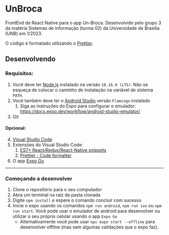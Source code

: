 # UnBroca
FrontEnd de React Native para o app Un-Broca. Desenvolvido pelo grupo 3 da matéria Sistemas de informação (turma 02) da Universidade de Brasília (UNB) em 1/2023.

O código é formatado utilizando o [Prettier](https://prettier.io/).

## Desenvolvendo

### Requisitos:

1. Você deve ter [Node.js](https://nodejs.org/en) instalado na versão `18.16.0 (LTS)`. Não se esqueça de colocar o caminho de instalação na variável de sistema `PATH`.
2. Você também deve ter o [Android Studio](https://developer.android.com/studio) versão `Flamingo` instalado
    1. Siga as instruções do Expo para configurar o emulador: https://docs.expo.dev/workflow/android-studio-emulator/
3. Git

#### Opcional: ####

4. [Visual Studio Code](https://code.visualstudio.com/)
5. Extensões do Visual Studio Code:
    1. [ES7+ React/Redux/React-Native snippets](https://marketplace.visualstudio.com/items?itemName=dsznajder.es7-react-js-snippets)
    2. [Prettier - Code formatter](https://marketplace.visualstudio.com/items?itemName=esbenp.prettier-vscode)
6. O app [Expo Go](https://expo.dev/expo-go)

---

### Começando a desenvolver

1. Clone o repositório para o seu computador
2. Abra um terminal na raiz da pasta clonada
3. Digite `npm install` e espere o comando concluir com sucesso
4. Inicie o expo usando os comandos `npm run android`, `npm run ios` ou `npm run start`.  Você pode usar o emulador de android para desenvolver ou utilizar o seu próprio celular usando o app `Expo Go`
    - Alternativamente você pode usar `npx expo start --offline` para desenvolver offline (mas sem algumas validações que o expo faz).
